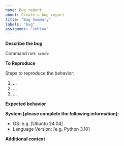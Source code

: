 ```yaml
---
name: Bug report
about: Create a bug report
title: "Bug Summary"
labels: "bug"
assignees: "zehina"
---
```


**Describe the bug**

<!-- A clear and concise description of what the bug is. -->

<!-- PLEASE INCLUDE THE FULL COMMAND YOU RUN -->

Command run: `<cmd>`

**To Reproduce**

Steps to reproduce the behavior:

1. ...
2. ...
3. ...

**Expected behavior**

<!-- A clear and concise description of what you expected to happen. -->

**System [please complete the following information]:**

- OS: e.g. [Ubuntu 24.04]
- Language Version: [e.g. Python 3.10]

**Additional context**

<!-- Add any other context about the problem here. -->
